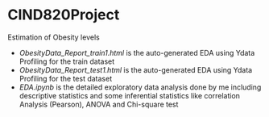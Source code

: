 # CIND820Project
Estimation of Obesity levels
* *ObesityData_Report_train1.html* is the auto-generated EDA using Ydata Profiling for the train dataset
* *ObesityData_Report_test1.html* is the auto-generated EDA using Ydata Profiling for the test dataset
* *EDA.ipynb* is the detailed exploratory data analysis done by me including descriptive statistics and some inferential statistics like correlation Analysis (Pearson), ANOVA and Chi-square test
